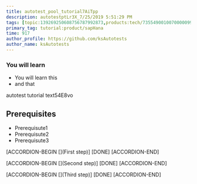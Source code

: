 ```yaml
---
title: autotest_pool_tutorial7AiTpp
description: autotestptLr3X_7/25/2019 5:51:29 PM
tags: [topic:139269250608756787992873,products:tech/73554900100700000996,tutorial:experience/advanced]
primary_tag: tutorial:product/sapHana
time: 917
author_profile: https://github.com/ksAutotests
author_name: ksAutotests
---
```

### You will learn
- You will learn this
- and that

autotest tutorial text54E8vo

## Prerequisites
- Prerequisute1
- Prerequisute2
- Prerequisute3

[ACCORDION-BEGIN [](First step)]
[DONE]
[ACCORDION-END]

[ACCORDION-BEGIN [](Second step)]
[DONE]
[ACCORDION-END]

[ACCORDION-BEGIN [](Third step)]
[DONE]
[ACCORDION-END]

